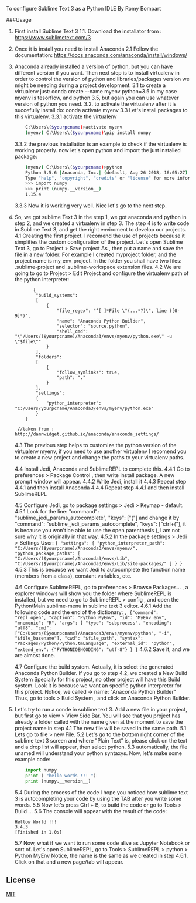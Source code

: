 To configure Sublime Text 3 as a Python IDLE
By Romy Bompart

###Usage

1. First install Sublime Text 3
 1.1. Download the installator from : https://www.sublimetext.com/3

2. Once it is install you need to install Anaconda
 2.1 Follow the documentation: https://docs.anaconda.com/anaconda/install/windows/

3. Anaconda already installed a version of python, but you can have different version if you want. Then next step is to install virtualenv in order to control the version of python and libraries/packages version we might be needing during a project development. 
 3.1 to create a virtualenv just: 
 		conda create --name myenv python=3.5
 	in my case myenv is tesorflow, and python 3.5, but again you can use whatever version of python you need. 
 3.2. to activate the virtualenv after it is succefully install do: 
 		conda activate myenv
 3.3 Let's install packages to this virtualenv.
 	3.3.1 activate the virtualenv
	```bash
 		C:\Users\($yourpcname)>activate myenv
 		(myenv) C:\Users\($yourpcname)\pip install numpy
	```
 	3.3.2 the previous installation is an example to check if the virtualenv is working properly. now let's open python and import the just installed package: 
	```bash
 		(myenv) C:\Users\($yourpcname)>python
		Python 3.5.6 |Anaconda, Inc.| (default, Aug 26 2018, 16:05:27) [MSC v.1900 64 bit (AMD64)] on win32
		Type "help", "copyright", "credits" or "license" for more information.
		>>> import numpy
		>>> print (numpy.__version__)
		1.15.4
	```
	3.3.3 Now it is working very well. Nice let's go to the next step. 

4. So, we got sublime Text 3 in the step 1, we got anaconda and python in step 2, and we created a virtualenv in step 3. 
   	The step 4 is to write code in Sublime Text 3, and get the right enviroment to develop our projects. 
   	4.1 Creating the first project. I recomend the use of projects because it simplifies the custom configuration of the project. 
       Let's open Sublime Text 3, go to Project > Save project As , then put a name and save the file in a new folder. 
       For example I created myproject folder, and the project name is my_env_project. 
       In the folder you shall have two files: .sublime-project and .sublime-workspace extension files. 
   	4.2 We are going to go to Project > Edit Project and configure the virtualenv path of the python interpreter:
	```
		   {
			"build_systems":
			[
				{
					"file_regex": "^[ ]*File \"(...*?)\", line ([0-9]*)",
					"name": "Anaconda Python Builder",
					"selector": "source.python",
					"shell_cmd": "\"/Users/($yourpcname)/Anaconda3/envs/myenv/python.exe\" -u \"$file\""
				}
			],
			"folders":
			[
				{
					"follow_symlinks": true,
					"path": "."
				}
			],
			"settings":
			{
				"python_interpreter": "C:/Users/yourpcname/Anaconda3/envs/myenv/python.exe"
			}
		}
	 ```
	 
		//taken from : http://damnwidget.github.io/anaconda/anaconda_settings/
	4.3 The previous step helps to customize the python version of the virtualenv myenv, if you need to use another virtualenv
	I recomend you to create a new project and change the paths to your virtualenv paths. 

	4.4 Install Jedi, Anaconda and SublimeREPL to complete this. 
		4.4.1 Go to preferences > Package Control , then write install package. A new prompt window will appear. 
		4.4.2 Write Jedi, install it
		4.4.3 Repeat step 4.4.1 and then install Anaconda
		4.4.4 Repeat step 4.4.1 and then install SublimeREPL

	4.5 Configure Jedi, go to package settings > Jedi > Keymap - default. 
	    4.5.1 Look for the line: "command": "sublime_jedi_params_autocomplete", "keys": ["("]
	    and change it by "command": "sublime_jedi_params_autocomplete", "keys": ["ctrl+("],
	    it is because you won't be able to use the open parenthesis (, I am not sure why it is originally in that way. 
	    4.5.2 In the package settings > Jedi > Settings User:
	    ```
	    	{
				"settings":
				{
					"python_interpreter_path": "C:/Users/($yourpcname)/Anaconda3/envs/myenv/",
					"python_package_paths":
					[
						"C:/Users/($yourpcname)/Anaconda3/envs/Lib",
						"C:/Users/($yourpcname)/Anaconda3/envs/Lib/site-packages/"
					]
				}
			}
		```
		4.5.3 This is because we want Jedi to autocomplete the function name (members from a class), constant variables, etc. 

	4.6 Configure SublimeREPL, go to preferences > Browse Packages... , a explorer windows will show you the folder where 
	SublimeREPL is installed, but we need to go to SublimeREPL > config , and open the Python\Main.sublime-menu in sublime text 3 editor. 
		4.6.1 Add the following code and the end of the dictionary: 
		```
		,
                    {"command": "repl_open",
                     "caption": "Python MyEnv",
                     "id": "MyEnv env",
                     "mnemonic": "R",
                     "args": {
                        "type": "subprocess",
                        "encoding": "utf8",
                        "cmd": ["C:/Users/($yourpcname)/Anaconda3/envs/myenv/python", "-i", "$file_basename"],
                        "cwd": "$file_path",
                        "syntax": "Packages/Python/Python.tmLanguage",
                        "external_id": "python",
                        "extend_env": {"PYTHONIOENCODING": "utf-8"}
                        }
                    }
		 ```
        4.6.2 Save it, and we are almost done. 

    4.7 Configure the build system. Actually, it is select the generated Anaconda Python Builder. 
    If you go to step 4.2, we created a New Build System Specially for this project, no other project will have this Build system. 
    Look it is because we want an specific python interpreter for this project. Notice, we called -> name: "Anaconda Python Builder"
    Thus, go to tools > Build System , and click on Anaconda Python Builder. 

5. Let's try to run a conde in sublime text 3. 
	Add a new file in your project, but first go to view > View Side Bar. 
	You will see that you project has already a folder called with the name given at the moment to save the project name in step 4.1
	The new file will be saved in the same path.
	5.1 Lets go to file > new File. 
	5.2 Let's go to the bottom right corner of the sublime text 3 screen and where "Plain Text" is, please click on the text and a drop list will appear, then select python.
	5.3 automatically, the file unamed will understand your python syntaxys. Now, let's make some example code:
	```python
		import numpy
		print ( "hello words !!! ")
		print (numpy.__version__)
	```

	5.4 During the process of the code I hope you noticed how sublime text 3 is autocompleting your code by using the TAB after you write some words. 
	5.5 Now let's press Ctrl + B, to build the code or go to Tools > Build ... 
	5.6 The console will appear with the result of the code: 
	```	
	Hellow World !!!
	3.4.3
	[Finished in 1.0s]
 	```
 	5.7 Now, what if we want to run some code alive as Jupyter Notebook or sort of. 
 		Let's open SublimeREPL, go to Tools > SublimeREPL > python > Python MyEnv 
 		Notice, the name is the same as we created in step 4.6.1. Click on that and a new page/tab will appear. 
		

## License
[MIT](https://choosealicense.com/licenses/mit/)
